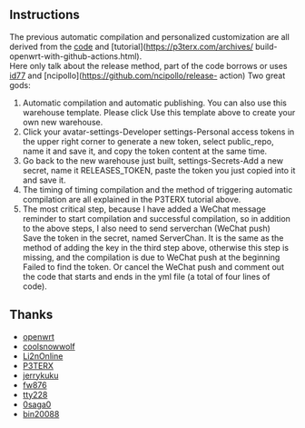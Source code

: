 ## Instructions

The previous automatic compilation and personalized customization are all derived from the [code](https://github.com/P3TERX/Actions-OpenWrt) and [tutorial](https://p3terx.com/archives/ build-openwrt-with-github-actions.html). </br>
Here only talk about the release method, part of the code borrows or uses [id77](https://github.com/id77/OpenWrt-K2P-firmware) and [ncipollo](https://github.com/ncipollo/release- action) Two great gods:</br>
 1. Automatic compilation and automatic publishing. You can also use this warehouse template. Please click Use this template above to create your own new warehouse. </br>
 2. Click your avatar-settings-Developer settings-Personal access tokens in the upper right corner to generate a new token, select public_repo, name it and save it, and copy the token content at the same time. </br>
 3. Go back to the new warehouse just built, settings-Secrets-Add a new secret, name it RELEASES_TOKEN, paste the token you just copied into it and save it. </br>
 4. The timing of timing compilation and the method of triggering automatic compilation are all explained in the P3TERX tutorial above. </br>
 5. The most critical step, because I have added a WeChat message reminder to start compilation and successful compilation, so in addition to the above steps, I also need to send serverchan (WeChat push)</br>
 Save the token in the secret, named ServerChan. It is the same as the method of adding the key in the third step above, otherwise this step is missing, and the compilation is due to WeChat push at the beginning</br>
 Failed to find the token. Or cancel the WeChat push and comment out the code that starts and ends in the yml file (a total of four lines of code). </br>
 
## Thanks

- [openwrt](https://github.com/openwrt)
- [coolsnowwolf](https://github.com/coolsnowwolf)
- [Li2nOnline](https://github.com/Lienol)
- [P3TERX](https://github.com/P3TERX/Actions-OpenWrt)
- [jerrykuku](https://github.com/jerrykuku)
- [fw876](https://github.com/fw876)
- [tty228](https://github.com/tty228)
- [0saga0](https://github.com/0saga0)
- [bin20088](https://github.com/bin20088)

